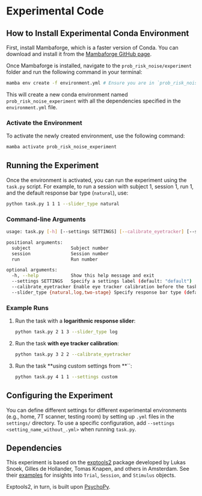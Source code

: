 # Experimental Code

## How to Install Experimental Conda Environment

First, install Mambaforge, which is a faster version of Conda. You can download and install it from the [Mambaforge GitHub page](https://github.com/conda-forge/miniforge#mambaforge).

Once Mambaforge is installed, navigate to the `prob_risk_noise/experiment` folder and run the following command in your terminal:

```sh
mamba env create -f environment.yml # Ensure you are in `prob_risk_noise/experiment`
```

This will create a new conda environment named `prob_risk_noise_experiment` with all the dependencies specified in the `environment.yml` file.

### Activate the Environment

To activate the newly created environment, use the following command:

```sh
mamba activate prob_risk_noise_experiment
```

## Running the Experiment

Once the environment is activated, you can run the experiment using the `task.py` script. For example, to run a session with subject 1, session 1, run 1, and the default response bar type (`natural`), use:

```sh
python task.py 1 1 1 --slider_type natural
```

### Command-line Arguments

```sh
usage: task.py [-h] [--settings SETTINGS] [--calibrate_eyetracker] [--slider_type {natural,log,two-stage}] subject session run

positional arguments:
  subject               Subject number
  session               Session number
  run                   Run number

optional arguments:
  -h, --help            Show this help message and exit
  --settings SETTINGS   Specify a settings label (default: "default")
  --calibrate_eyetracker Enable eye tracker calibration before the task
  --slider_type {natural,log,two-stage} Specify response bar type (default: "natural")
```

### Example Runs

1. Run the task with a **logarithmic response slider**:

   ```sh
   python task.py 2 1 3 --slider_type log
   ```

2. Run the task **with eye tracker calibration**:

   ```sh
   python task.py 3 2 2 --calibrate_eyetracker
   ```

3. Run the task **using custom settings from **``:

   ```sh
   python task.py 4 1 1 --settings custom
   ```

## Configuring the Experiment

You can define different settings for different experimental environments (e.g., home, 7T scanner, testing room) by setting up `.yml` files in the `settings/` directory. To use a specific configuration, add `--settings <setting_name_without_.yml>` when running `task.py`.

## Dependencies

This experiment is based on the [exptools2](https://github.com/Gilles86/exptools2) package developed by Lukas Snoek, Gilles de Hollander, Tomas Knapen, and others in Amsterdam. See their [examples](https://github.com/Gilles86/exptools2/tree/master/demos) for insights into `Trial`, `Session`, and `Stimulus` objects.

Exptools2, in turn, is built upon [PsychoPy](https://www.psychopy.org/index.html).